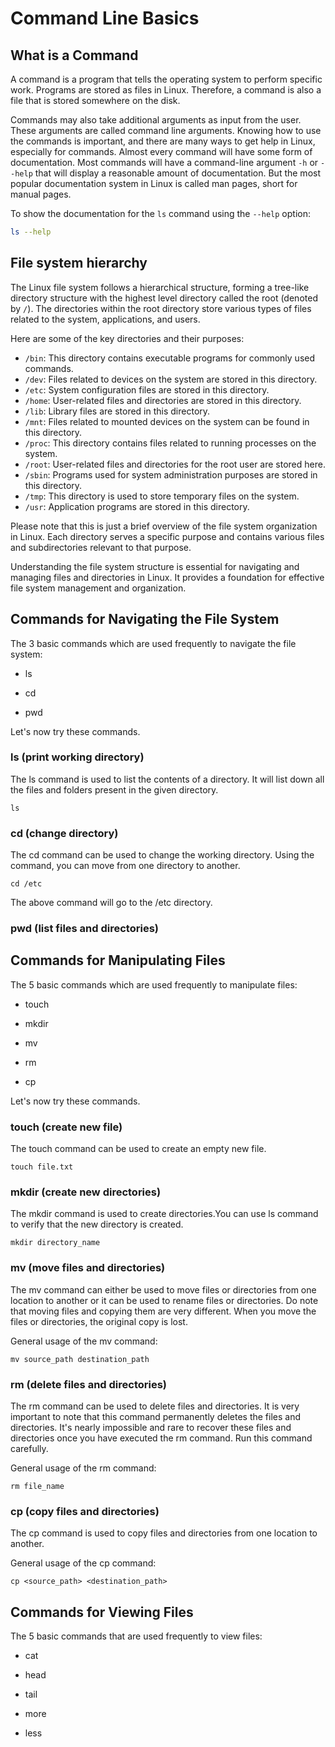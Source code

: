 # Command Line Basics

## What is a Command

A command is a program that tells the operating system to perform specific work. Programs are stored as files in Linux. Therefore, a command is also a file that is stored somewhere on the disk.

Commands may also take additional arguments as input from the user. These arguments are called command line arguments. Knowing how to use the commands is important, and there are many ways to get help in Linux, especially for commands. Almost every command will have some form of documentation. Most commands will have a command-line argument `-h` or `--help` that will display a reasonable amount of documentation. But the most popular documentation system in Linux is called man pages, short for manual pages.

To show the documentation for the `ls` command using the `--help` option:

```bash
ls --help
```

## File system hierarchy

The Linux file system follows a hierarchical structure, forming a tree-like directory structure with the highest level directory called the root (denoted by `/`). The directories within the root directory store various types of files related to the system, applications, and users.

Here are some of the key directories and their purposes:

- `/bin`: This directory contains executable programs for commonly used commands.
- `/dev`: Files related to devices on the system are stored in this directory.
- `/etc`: System configuration files are stored in this directory.
- `/home`: User-related files and directories are stored in this directory.
- `/lib`: Library files are stored in this directory.
- `/mnt`: Files related to mounted devices on the system can be found in this directory.
- `/proc`: This directory contains files related to running processes on the system.
- `/root`: User-related files and directories for the root user are stored here.
- `/sbin`: Programs used for system administration purposes are stored in this directory.
- `/tmp`: This directory is used to store temporary files on the system.
- `/usr`: Application programs are stored in this directory.

Please note that this is just a brief overview of the file system organization in Linux. Each directory serves a specific purpose and contains various files and subdirectories relevant to that purpose.

Understanding the file system structure is essential for navigating and managing files and directories in Linux. It provides a foundation for effective file system management and organization.

## Commands for Navigating the File System

The 3 basic commands which are used frequently to navigate the
file system:

- ls

- cd

- pwd

Let's now try these commands.

### ls (print working directory)

The ls command is used to list the contents of a directory. It will list
down all the files and folders present in the given directory.

```
ls
```

### cd (change directory)

The cd command can be used to change the working directory. Using the
command, you can move from one directory to another.

```
cd /etc
```

The above command will go to the /etc directory.


### pwd (list files and directories)


## Commands for Manipulating Files

The 5 basic commands which are used frequently to manipulate files:

- touch

- mkdir

- mv

- rm

- cp

Let's now try these commands.

### touch (create new file)

The touch command can be used to create an empty new file.

```
touch file.txt
```

### mkdir (create new directories)

The mkdir command is used to create directories.You can use ls command
to verify that the new directory is created.

```
mkdir directory_name
```

### mv (move files and directories)

The mv command can either be used to move files or directories from one
location to another or it can be used to rename files or directories. Do
note that moving files and copying them are very different. When you
move the files or directories, the original copy is lost.

General usage of the mv command:

```
mv source_path destination_path
```


### rm (delete files and directories)

The rm command can be used to delete files and directories. It is very
important to note that this command permanently deletes the files and
directories. It's nearly impossible and rare to recover these files and
directories once you have executed the rm command. Run this command carefully.

General usage of the rm command:

```
rm file_name
```

### cp (copy files and directories)

The cp command is used to copy files and directories from one location to another.

General usage of the cp command:

```
cp <source_path> <destination_path>
```

## Commands for Viewing Files

The 5 basic commands that are used frequently to view files:

- cat

- head

- tail

- more

- less